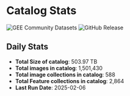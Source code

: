# Catalog Stats

![GEE Community Datasets](https://img.shields.io/endpoint?url=https://gist.githubusercontent.com/samapriya/34bc0c1280d475d3a69e3b60a706226e/raw/community.json)
![GitHub Release](https://img.shields.io/github/v/release/samapriya/awesome-gee-community-datasets)

## Daily Stats

<!-- START_MARKER -->
* **Total Size of catalog**: 503.97 TB
* **Total images in catalog**: 1,501,430
* **Total image collections in catalog**: 588
* **Total Feature collections in catalog**: 2,864
* **Last Run Date**: 2025-02-06
<!-- END_MARKER -->
